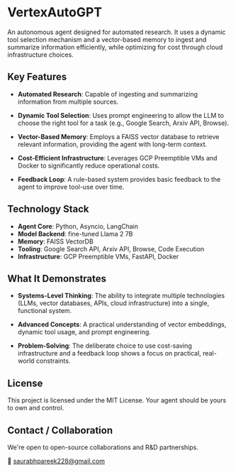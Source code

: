 # VertexAutoGPT

An autonomous agent designed for automated research. It uses a dynamic tool selection mechanism and a vector-based memory to ingest and summarize information efficiently, while optimizing for cost through cloud infrastructure choices.

## Key Features

- **Automated Research**: Capable of ingesting and summarizing information from multiple sources.

- **Dynamic Tool Selection**: Uses prompt engineering to allow the LLM to choose the right tool for a task (e.g., Google Search, Arxiv API, Browse).

- **Vector-Based Memory**: Employs a FAISS vector database to retrieve relevant information, providing the agent with long-term context.

- **Cost-Efficient Infrastructure**: Leverages GCP Preemptible VMs and Docker to significantly reduce operational costs.

- **Feedback Loop**: A rule-based system provides basic feedback to the agent to improve tool-use over time.

## Technology Stack

- **Agent Core**: Python, Asyncio, LangChain  
- **Model Backend**: fine-tuned Llama 2 7B  
- **Memory**: FAISS VectorDB  
- **Tooling**: Google Search API, Arxiv API, Browse, Code Execution  
- **Infrastructure**: GCP Preemptible VMs, FastAPI, Docker  

## What It Demonstrates

- **Systems-Level Thinking**: The ability to integrate multiple technologies (LLMs, vector databases, APIs, cloud infrastructure) into a single, functional system.

- **Advanced Concepts**: A practical understanding of vector embeddings, dynamic tool usage, and prompt engineering.

- **Problem-Solving**: The deliberate choice to use cost-saving infrastructure and a feedback loop shows a focus on practical, real-world constraints.

## License

This project is licensed under the MIT License. Your agent should be yours to own and control.

## Contact / Collaboration

We're open to open-source collaborations and R&D partnerships.

📧 saurabhpareek228@gmail.com
